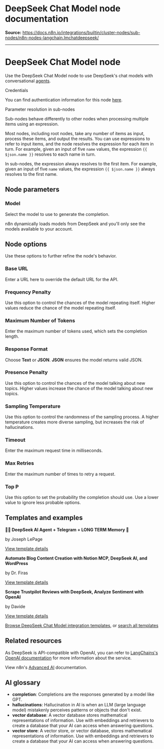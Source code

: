 # DeepSeek Chat Model node documentation

**Source:** https://docs.n8n.io/integrations/builtin/cluster-nodes/sub-nodes/n8n-nodes-langchain.lmchatdeepseek/

---

# DeepSeek Chat Model node

Use the DeepSeek Chat Model node to use DeepSeek's chat models with conversational [agents](../../../../../glossary/#ai-agent).

Credentials

You can find authentication information for this node [here](../../../credentials/deepseek/).

Parameter resolution in sub-nodes

Sub-nodes behave differently to other nodes when processing multiple items using an expression.

Most nodes, including root nodes, take any number of items as input, process these items, and output the results. You can use expressions to refer to input items, and the node resolves the expression for each item in turn. For example, given an input of five `name` values, the expression `{{ $json.name }}` resolves to each name in turn.

In sub-nodes, the expression always resolves to the first item. For example, given an input of five `name` values, the expression `{{ $json.name }}` always resolves to the first name.

## Node parameters

### Model

Select the model to use to generate the completion.

n8n dynamically loads models from DeepSeek and you'll only see the models available to your account.

## Node options

Use these options to further refine the node's behavior.

### Base URL

Enter a URL here to override the default URL for the API.

### Frequency Penalty

Use this option to control the chances of the model repeating itself. Higher values reduce the chance of the model repeating itself.

### Maximum Number of Tokens

Enter the maximum number of tokens used, which sets the completion length.

### Response Format

Choose **Text** or **JSON**. **JSON** ensures the model returns valid JSON.

### Presence Penalty

Use this option to control the chances of the model talking about new topics. Higher values increase the chance of the model talking about new topics.

### Sampling Temperature

Use this option to control the randomness of the sampling process. A higher temperature creates more diverse sampling, but increases the risk of hallucinations.

### Timeout

Enter the maximum request time in milliseconds.

### Max Retries

Enter the maximum number of times to retry a request.

### Top P

Use this option to set the probability the completion should use. Use a lower value to ignore less probable options.

## Templates and examples

**🐋🤖 DeepSeek AI Agent + Telegram + LONG TERM Memory 🧠**

by Joseph LePage

[View template details](https://n8n.io/workflows/2864-deepseek-ai-agent-telegram-long-term-memory/)

**Automate Blog Content Creation with Notion MCP, DeepSeek AI, and WordPress**

by Dr. Firas

[View template details](https://n8n.io/workflows/3348-automate-blog-content-creation-with-notion-mcp-deepseek-ai-and-wordpress/)

**Scrape Trustpilot Reviews with DeepSeek, Analyze Sentiment with OpenAI**

by Davide

[View template details](https://n8n.io/workflows/2792-scrape-trustpilot-reviews-with-deepseek-analyze-sentiment-with-openai/)

[Browse DeepSeek Chat Model integration templates](https://n8n.io/integrations/deepseek-chat-model/), or [search all templates](https://n8n.io/workflows/)

## Related resources

As DeepSeek is API-compatible with OpenAI, you can refer to [LangChains's OpenAI documentation](https://js.langchain.com/docs/integrations/chat/openai/) for more information about the service.

View n8n's [Advanced AI](../../../../../advanced-ai/) documentation.

## AI glossary

- **completion**: Completions are the responses generated by a model like GPT.
- **hallucinations**: Hallucination in AI is when an LLM (large language model) mistakenly perceives patterns or objects that don't exist.
- **vector database**: A vector database stores mathematical representations of information. Use with embeddings and retrievers to create a database that your AI can access when answering questions.
- **vector store**: A vector store, or vector database, stores mathematical representations of information. Use with embeddings and retrievers to create a database that your AI can access when answering questions.
